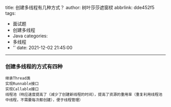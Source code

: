 title: 创建多线程有几种方式？
author: 树叶莎莎遮窗棂
abbrlink: dde452f5
tags:
  - 面试题
  - 创建多线程
  - Java
categories:
  - 多线程
  - ''
date: 2021-12-02 21:45:00
---
### 创建多线程的方式有四种

```
继承Thread类
实现Runnable接口
实现Callable接口
线程池（响应速度提高了（减少了创建新线程的时间），提高了资源的重用率（重复利用线程池中线程，不需要每次都创建），便于线程管理）
```